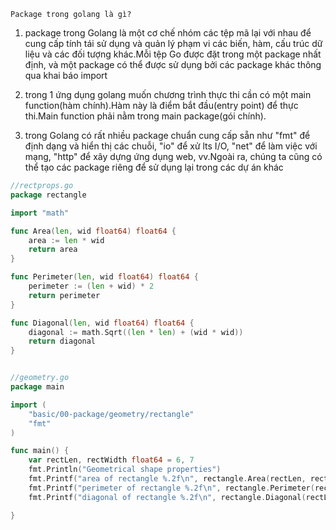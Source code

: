 `Package trong golang là gì?`
1. package trong Golang là một cơ chế nhóm các tệp mã lại với nhau để cung cấp tính tái sử dụng và quản lý
phạm vi các biến, hàm, cấu trúc dữ liệu và các đối tượng khác.Mỗi tệp Go được đặt trong một package nhất định,
và một package có thể được sử dụng bởi các package khác thông qua khai báo import

2. trong 1 ứng dụng golang muốn chương trình thực thi cần có một main function(hàm chính).Hàm này là điểm bắt
đầu(entry point) để thực thi.Main function phải nằm trong main package(gói chính).

3. trong Golang có rất nhiều package chuẩn cung cấp sẵn như "fmt" để định dạng và hiển thị các chuỗi, "io" để xử
lts I/O, "net" để làm việc với mạng, "http" để xây dựng ứng dụng web, vv.Ngoài ra, chúng ta cũng có thể tạo các
package riêng để sử dụng lại trong các dự án khác

```go
//rectprops.go
package rectangle

import "math"

func Area(len, wid float64) float64 {
    area := len * wid
    return area
}

func Perimeter(len, wid float64) float64 {
    perimeter := (len + wid) * 2
    return perimeter
}

func Diagonal(len, wid float64) float64 {
    diagonal := math.Sqrt((len * len) + (wid * wid))
    return diagonal
}


//geometry.go
package main

import (
    "basic/00-package/geometry/rectangle"
    "fmt"
)

func main() {
    var rectLen, rectWidth float64 = 6, 7
    fmt.Println("Geometrical shape properties")
    fmt.Printf("area of rectangle %.2f\n", rectangle.Area(rectLen, rectWidth))
    fmt.Printf("perimeter of rectangle %.2f\n", rectangle.Perimeter(rectLen, rectWidth))
    fmt.Printf("diagonal of rectangle %.2f\n", rectangle.Diagonal(rectLen, rectWidth))

}


```